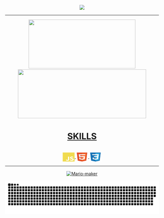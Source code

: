 <div> 
<p align="center">
 <a href="https://www.linkedin.com/in/josé-de-carvalho-bastos-neto-8598b1218/" target="_blank"><img src="https://img.shields.io/badge/-LinkedIn-%230077B5?style=for-the-badge&logo=linkedin&logoColor=white" target="_blank"></a>
</p>
</div>

 <hr>
 
<div align="center">
<p>
  <a href="https://github.com/gadamment">
  <img height="160px" src="https://github-readme-stats.vercel.app/api?username=gadamment&show_icons=true&theme=onedark&include_all_commits=true&count_private=true" width="350"/>
  <img height="160px" src="https://github-readme-stats.vercel.app/api/top-langs/?username=gadamment&layout=compact&langs_count=7&theme=onedark" width="420"/>
</p>
 </div>
  
 <h1 align="center" >SKILLS</h1>
 <div align="center"><br>
  <img align="center" alt="Rafa-Js" height="30" width="40" src="https://raw.githubusercontent.com/devicons/devicon/master/icons/javascript/javascript-plain.svg">
  <img align="center" alt="Rafa-HTML" height="30" width="40" src="https://raw.githubusercontent.com/devicons/devicon/master/icons/html5/html5-original.svg">
  <img align="center" alt="Rafa-CSS" height="30" width="40" src="https://raw.githubusercontent.com/devicons/devicon/master/icons/css3/css3-original.svg">
  </div>
  
  <hr>
  
 <div align="center">
  <img align="center" height="150px" alt="Mario-maker" src="https://i.giphy.com/media/H4nUqdNomOWzJfoIa6/giphy.webp">
 </div>
 
![Snake animation](https://github.com/gadamment/gadamment/blob/output/github-contribution-grid-snake.svg)
 
 </div>

